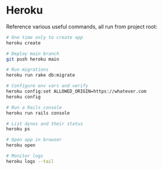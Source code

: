 # Heroku

Reference various useful commands, all run from project root:

```bash
# One time only to create app
heroku create

# Deploy main branch
git push heroku main

# Run migrations
heroku run rake db:migrate

# Configure env vars and verify
heroku config:set ALLOWED_ORIGIN=https://whatever.com
heroku config

# Run a Rails console
heroku run rails console

# List dynos and their status
heroku ps

# Open app in browser
heroku open

# Monitor logs
heroku logs --tail
```
